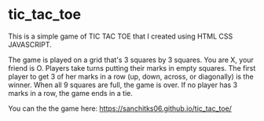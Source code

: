 # tic_tac_toe

This is a simple game of TIC TAC TOE that I created using HTML CSS JAVASCRIPT. 

The game is played on a grid that's 3 squares by 3 squares.
You are X, your friend is O. Players take turns putting their marks in empty squares.
The first player to get 3 of her marks in a row (up, down, across, or diagonally) is the winner.
When all 9 squares are full, the game is over. If no player has 3 marks in a row, the game ends in a tie.

You can the the game here:
https://sanchitks06.github.io/tic_tac_toe/
